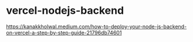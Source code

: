 # vercel-nodejs-backend
https://kanakkholwal.medium.com/how-to-deploy-your-node-js-backend-on-vercel-a-step-by-step-guide-21796db74601
